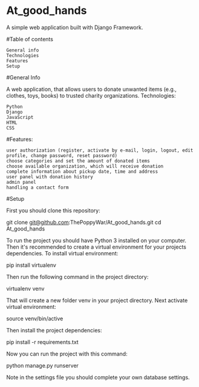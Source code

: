 # At_good_hands

A simple web application built with Django Framework.

#Table of contents

    General info
    Technologies
    Features
    Setup

#General Info

A web application, that allows users to donate unwanted items (e.g., clothes, toys, books) to trusted charity organizations.
Technologies:

    Python
    Django
    JavaScript
    HTML
    CSS

#Features:

    user authorization (register, activate by e-mail, login, logout, edit profile, change password, reset password)
    choose categories and set the amount of donated items
    choose available organization, which will receive donation
    complete information about pickup date, time and address
    user panel with donation history
    admin panel
    handling a contact form

#Setup

First you should clone this repository:

  git clone git@github.com:ThePoppyWar/At_good_hands.git
  cd  At_good_hands

To run the project you should have Python 3 installed on your computer. Then it's recommended to create a virtual environment for your projects dependencies. To install virtual environment:

  pip install virtualenv

Then run the following command in the project directory:

  virtualenv venv

That will create a new folder venv in your project directory. Next activate virtual environment:

  source venv/bin/active

Then install the project dependencies:

  pip install -r requirements.txt

Now you can run the project with this command:

  python manage.py runserver

Note in the settings file you should complete your own database settings.
